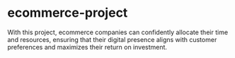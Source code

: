 # ecommerce-project
With this project, ecommerce companies can confidently allocate their time and resources,
ensuring that their digital presence aligns with customer preferences and maximizes their return on investment.
